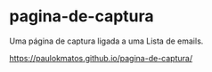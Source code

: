 # pagina-de-captura
Uma página de captura ligada a uma Lista de emails.

https://paulokmatos.github.io/pagina-de-captura/
